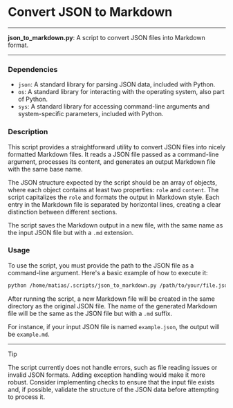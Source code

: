 # Convert JSON to Markdown

---

**json_to_markdown.py**: A script to convert JSON files into Markdown format.

---

### Dependencies

- `json`: A standard library for parsing JSON data, included with Python.
- `os`: A standard library for interacting with the operating system, also part of Python.
- `sys`: A standard library for accessing command-line arguments and system-specific parameters, included with Python.

### Description

This script provides a straightforward utility to convert JSON files into nicely formatted Markdown files. It reads a JSON file passed as a command-line argument, processes its content, and generates an output Markdown file with the same base name.

The JSON structure expected by the script should be an array of objects, where each object contains at least two properties: `role` and `content`. The script capitalizes the `role` and formats the output in Markdown style. Each entry in the Markdown file is separated by horizontal lines, creating a clear distinction between different sections.

The script saves the Markdown output in a new file, with the same name as the input JSON file but with a `.md` extension.

### Usage

To use the script, you must provide the path to the JSON file as a command-line argument. Here's a basic example of how to execute it:

```bash
python /home/matias/.scripts/json_to_markdown.py /path/to/your/file.json
```

After running the script, a new Markdown file will be created in the same directory as the original JSON file. The name of the generated Markdown file will be the same as the JSON file but with a `.md` suffix.

For instance, if your input JSON file is named `example.json`, the output will be `example.md`.

---

> [!TIP]  
> The script currently does not handle errors, such as file reading issues or invalid JSON formats. Adding exception handling would make it more robust. Consider implementing checks to ensure that the input file exists and, if possible, validate the structure of the JSON data before attempting to process it.